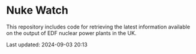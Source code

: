 # Nuke Watch

This repository includes code for retrieving the latest information available on the output of EDF nuclear power plants in the UK.

Last updated: 2024-09-03 20:13